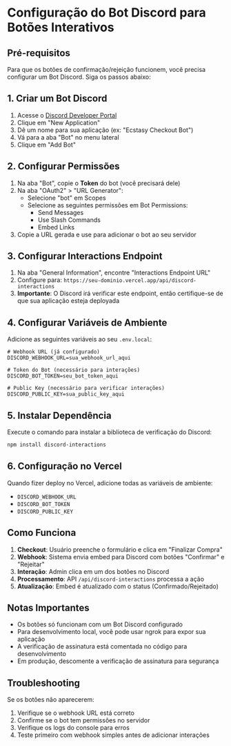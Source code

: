 # Configuração do Bot Discord para Botões Interativos

## Pré-requisitos

Para que os botões de confirmação/rejeição funcionem, você precisa configurar um Bot Discord. Siga os passos abaixo:

## 1. Criar um Bot Discord

1. Acesse o [Discord Developer Portal](https://discord.com/developers/applications)
2. Clique em "New Application"
3. Dê um nome para sua aplicação (ex: "Ecstasy Checkout Bot")
4. Vá para a aba "Bot" no menu lateral
5. Clique em "Add Bot"

## 2. Configurar Permissões

1. Na aba "Bot", copie o **Token** do bot (você precisará dele)
2. Na aba "OAuth2" > "URL Generator":
   - Selecione "bot" em Scopes
   - Selecione as seguintes permissões em Bot Permissions:
     - Send Messages
     - Use Slash Commands
     - Embed Links
3. Copie a URL gerada e use para adicionar o bot ao seu servidor

## 3. Configurar Interactions Endpoint

1. Na aba "General Information", encontre "Interactions Endpoint URL"
2. Configure para: `https://seu-dominio.vercel.app/api/discord-interactions`
3. **Importante**: O Discord irá verificar este endpoint, então certifique-se de que sua aplicação esteja deployada

## 4. Configurar Variáveis de Ambiente

Adicione as seguintes variáveis ao seu `.env.local`:

```env
# Webhook URL (já configurado)
DISCORD_WEBHOOK_URL=sua_webhook_url_aqui

# Token do Bot (necessário para interações)
DISCORD_BOT_TOKEN=seu_bot_token_aqui

# Public Key (necessário para verificar interações)
DISCORD_PUBLIC_KEY=sua_public_key_aqui
```

## 5. Instalar Dependência

Execute o comando para instalar a biblioteca de verificação do Discord:

```bash
npm install discord-interactions
```

## 6. Configuração no Vercel

Quando fizer deploy no Vercel, adicione todas as variáveis de ambiente:
- `DISCORD_WEBHOOK_URL`
- `DISCORD_BOT_TOKEN`
- `DISCORD_PUBLIC_KEY`

## Como Funciona

1. **Checkout**: Usuário preenche o formulário e clica em "Finalizar Compra"
2. **Webhook**: Sistema envia embed para Discord com botões "Confirmar" e "Rejeitar"
3. **Interação**: Admin clica em um dos botões no Discord
4. **Processamento**: API `/api/discord-interactions` processa a ação
5. **Atualização**: Embed é atualizado com o status (Confirmado/Rejeitado)

## Notas Importantes

- Os botões só funcionam com um Bot Discord configurado
- Para desenvolvimento local, você pode usar ngrok para expor sua aplicação
- A verificação de assinatura está comentada no código para desenvolvimento
- Em produção, descomente a verificação de assinatura para segurança

## Troubleshooting

Se os botões não aparecerem:
1. Verifique se o webhook URL está correto
2. Confirme se o bot tem permissões no servidor
3. Verifique os logs do console para erros
4. Teste primeiro com webhook simples antes de adicionar interações